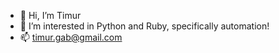 - 👋 Hi, I’m Timur 
- 👀 I’m interested in Python and Ruby, specifically automation! 
- 📫 timur.gab@gmail.com

<!---
905timur/905timur is a ✨ special ✨ repository because its `README.md` (this file) appears on your GitHub profile.
You can click the Preview link to take a look at your changes.
--->
